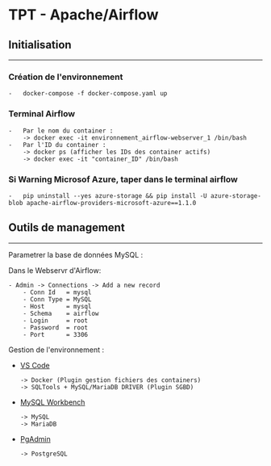 # TPT - Apache/Airflow

## Initialisation
---

### Création de l'environnement

	-	docker-compose -f docker-compose.yaml up

### Terminal Airflow

	-   Par le nom du container : 
        -> docker exec -it environnement_airflow-webserver_1 /bin/bash
	-	Par l'ID du container :
        -> docker ps (afficher les IDs des container actifs) 
	    -> docker exec -it "container_ID" /bin/bash

### Si Warning Microsof Azure, taper dans le terminal airflow

	-	pip uninstall --yes azure-storage && pip install -U azure-storage-blob apache-airflow-providers-microsoft-azure==1.1.0

## Outils de management
---

Parametrer la base de données MySQL :

Dans le Webservr d'Airflow:

    - Admin -> Connections -> Add a new record
        - Conn Id   = mysql
        - Conn Type = MySQL
        - Host      = mysql
        - Schema    = airflow
        - Login     = root
        - Password  = root
        - Port      = 3306


Gestion de l'environnement :
-   [VS Code](https://code.visualstudio.com/)

        -> Docker (Plugin gestion fichiers des containers)
        -> SQLTools + MySQL/MariaDB DRIVER (Plugin SGBD)

-   [MySQL Workbench](https://dev.mysql.com/downloads/workbench/) 
        
        -> MySQL
        -> MariaDB

-   [PgAdmin](https://www.pgadmin.org/)

        -> PostgreSQL

